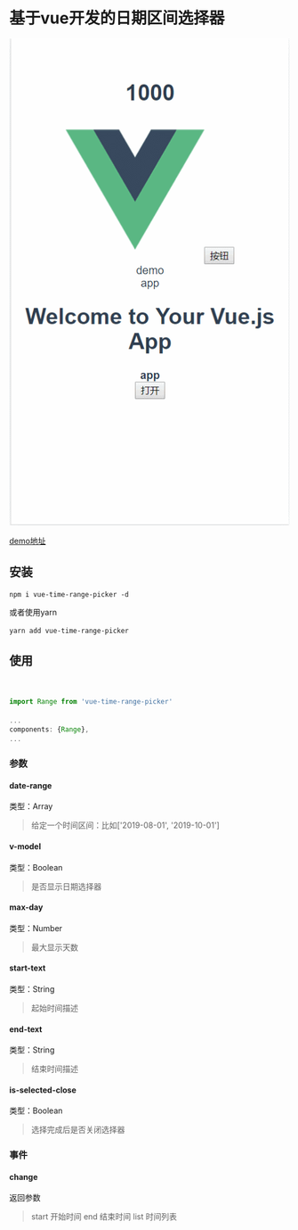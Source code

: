 # 基于vue开发的日期区间选择器

![示例](./src/Gif.gif)

[demo地址]()

## 安装

`npm i vue-time-range-picker -d`

或者使用yarn

`yarn add vue-time-range-picker`

## 使用

```javascript


import Range from 'vue-time-range-picker'

...
components: {Range},
...
```

### 参数

#### date-range

类型：Array

> 给定一个时间区间：比如['2019-08-01', '2019-10-01']

#### v-model

类型：Boolean

> 是否显示日期选择器

#### max-day

类型：Number

> 最大显示天数

#### start-text

类型：String

> 起始时间描述

#### end-text

类型：String

> 结束时间描述

#### is-selected-close

类型：Boolean

> 选择完成后是否关闭选择器

### 事件

#### change

返回参数

> start 开始时间
end 结束时间
list 时间列表
